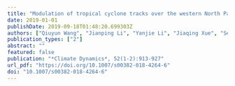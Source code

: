 ```yaml
---
title: "Modulation of tropical cyclone tracks over the western North Pacific by intra-seasonal Indo-western Pacific convection oscillation during the boreal extended summer"
date: 2019-01-01
publishDate: 2019-09-18T01:48:20.699303Z
authors: ["Qiuyun Wang", "Jianping Li", "Yanjie Li", "Jiaqing Xue", "Sen Zhao", "Yidan Xu", "Yuehong Wang", "Yazhou Zhang", "Di Dong", "Jingwen Zhang"]
publication_types: ["2"]
abstract: ""
featured: false
publication: "*Climate Dynamics*, 52(1-2):913-927"
url_pdf: "https://doi.org/10.1007/s00382-018-4264-6"
doi: "10.1007/s00382-018-4264-6"
---
```


